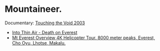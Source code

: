 # Mountaineer.
Documentary: [Touching the Void 2003](https://youtu.be/lHYwxoYsK0A)
- [Into Thin Air - Death on Everest](https://youtu.be/QTUdvIbvvKE)
- [Mt Everest Overview 4K Helicopter Tour. 8000 meter peaks, Everest, Cho Oyu, Lhotse, Makalu.](https://youtu.be/KoTe9J82LAI)
